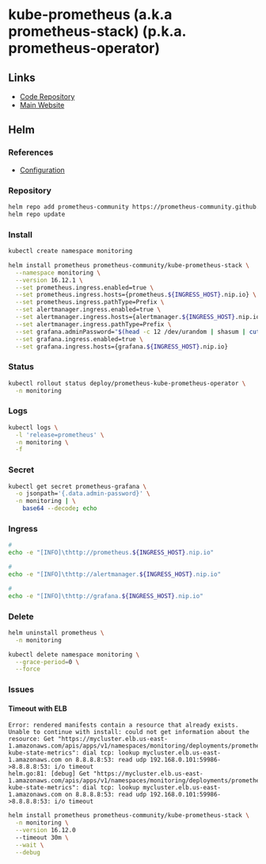 # kube-prometheus (a.k.a prometheus-stack) (p.k.a. prometheus-operator)

## Links

- [Code Repository](https://github.com/prometheus-operator/kube-prometheus)
- [Main Website](https://prometheus-operator.dev/)

## Helm

### References

- [Configuration](https://github.com/prometheus-community/helm-charts/tree/main/charts/kube-prometheus-stack#configuration)

### Repository

```sh
helm repo add prometheus-community https://prometheus-community.github.io/helm-charts
helm repo update
```

### Install

```sh
kubectl create namespace monitoring
```

```sh
helm install prometheus prometheus-community/kube-prometheus-stack \
  --namespace monitoring \
  --version 16.12.1 \
  --set prometheus.ingress.enabled=true \
  --set prometheus.ingress.hosts={prometheus.${INGRESS_HOST}.nip.io} \
  --set prometheus.ingress.pathType=Prefix \
  --set alertmanager.ingress.enabled=true \
  --set alertmanager.ingress.hosts={alertmanager.${INGRESS_HOST}.nip.io} \
  --set alertmanager.ingress.pathType=Prefix \
  --set grafana.adminPassword="$(head -c 12 /dev/urandom | shasum | cut -d ' ' -f 1)" \
  --set grafana.ingress.enabled=true \
  --set grafana.ingress.hosts={grafana.${INGRESS_HOST}.nip.io}
```

### Status

```sh
kubectl rollout status deploy/prometheus-kube-prometheus-operator \
  -n monitoring
```

### Logs

```sh
kubectl logs \
  -l 'release=prometheus' \
  -n monitoring \
  -f
```

### Secret

```sh
kubectl get secret prometheus-grafana \
  -o jsonpath='{.data.admin-password}' \
  -n monitoring | \
    base64 --decode; echo
```

### Ingress

```sh
#
echo -e "[INFO]\thttp://prometheus.${INGRESS_HOST}.nip.io"

#
echo -e "[INFO]\thttp://alertmanager.${INGRESS_HOST}.nip.io"

#
echo -e "[INFO]\thttp://grafana.${INGRESS_HOST}.nip.io"
```

### Delete

```sh
helm uninstall prometheus \
  -n monitoring

kubectl delete namespace monitoring \
  --grace-period=0 \
  --force
```

### Issues

#### Timeout with ELB

```log
Error: rendered manifests contain a resource that already exists. Unable to continue with install: could not get information about the resource: Get "https://mycluster.elb.us-east-1.amazonaws.com/apis/apps/v1/namespaces/monitoring/deployments/prometheus-kube-state-metrics": dial tcp: lookup mycluster.elb.us-east-1.amazonaws.com on 8.8.8.8:53: read udp 192.168.0.101:59986->8.8.8.8:53: i/o timeout
helm.go:81: [debug] Get "https://mycluster.elb.us-east-1.amazonaws.com/apis/apps/v1/namespaces/monitoring/deployments/prometheus-kube-state-metrics": dial tcp: lookup mycluster.elb.us-east-1.amazonaws.com on 8.8.8.8:53: read udp 192.168.0.101:59986->8.8.8.8:53: i/o timeout
```

```sh
helm install prometheus prometheus-community/kube-prometheus-stack \
  -n monitoring \
  --version 16.12.0
  --timeout 30m \
  --wait \
  --debug
```

